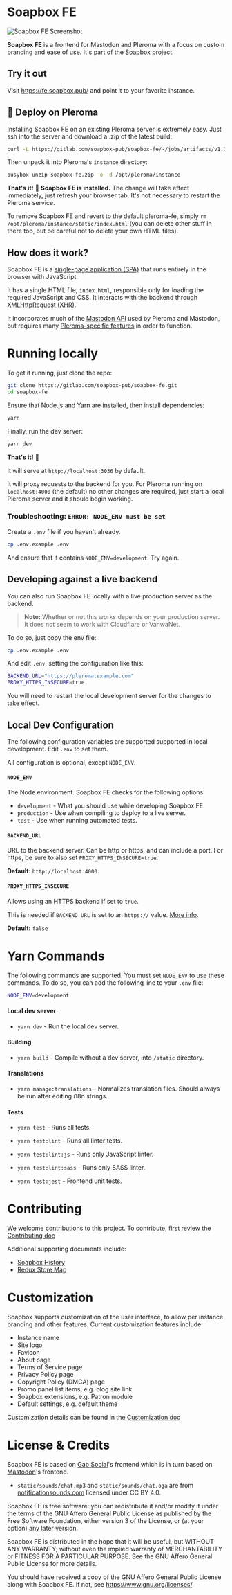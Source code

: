 # Soapbox FE

![Soapbox FE Screenshot](soapbox-screenshot.png)

**Soapbox FE** is a frontend for Mastodon and Pleroma with a focus on custom branding and ease of use.
It's part of the [Soapbox](https://soapbox.pub) project.

## Try it out

Visit https://fe.soapbox.pub/ and point it to your favorite instance.

## :rocket: Deploy on Pleroma

Installing Soapbox FE on an existing Pleroma server is extremely easy.
Just ssh into the server and download a .zip of the latest build:

```sh
curl -L https://gitlab.com/soapbox-pub/soapbox-fe/-/jobs/artifacts/v1.3.0/download?job=build-production -o soapbox-fe.zip
```

Then unpack it into Pleroma's `instance` directory:

```sh
busybox unzip soapbox-fe.zip -o -d /opt/pleroma/instance
```

**That's it!** :tada:
**Soapbox FE is installed.**
The change will take effect immediately, just refresh your browser tab.
It's not necessary to restart the Pleroma service.

To remove Soapbox FE and revert to the default pleroma-fe, simply `rm /opt/pleroma/instance/static/index.html` (you can delete other stuff in there too, but be careful not to delete your own HTML files).

## How does it work?

Soapbox FE is a [single-page application (SPA)](https://en.wikipedia.org/wiki/Single-page_application) that runs entirely in the browser with JavaScript.

It has a single HTML file, `index.html`, responsible only for loading the required JavaScript and CSS.
It interacts with the backend through [XMLHttpRequest (XHR)](https://developer.mozilla.org/en-US/docs/Web/API/XMLHttpRequest).

It incorporates much of the [Mastodon API](https://docs.joinmastodon.org/methods/) used by Pleroma and Mastodon, but requires many [Pleroma-specific features](https://docs-develop.pleroma.social/backend/API/differences_in_mastoapi_responses/) in order to function.

# Running locally

To get it running, just clone the repo:

```sh
git clone https://gitlab.com/soapbox-pub/soapbox-fe.git
cd soapbox-fe
```

Ensure that Node.js and Yarn are installed, then install dependencies:

```sh
yarn
```

Finally, run the dev server:

```sh
yarn dev
```

**That's it!** :tada:

It will serve at `http://localhost:3036` by default.

It will proxy requests to the backend for you.
For Pleroma running on `localhost:4000` (the default) no other changes are required, just start a local Pleroma server and it should begin working.

### Troubleshooting: `ERROR: NODE_ENV must be set`

Create a `.env` file if you haven't already.

```sh
cp .env.example .env
```

And ensure that it contains `NODE_ENV=development`.
Try again.

## Developing against a live backend

You can also run Soapbox FE locally with a live production server as the backend.

> **Note:** Whether or not this works depends on your production server. It does not seem to work with Cloudflare or VanwaNet.

To do so, just copy the env file:

```sh
cp .env.example .env
```

And edit `.env`, setting the configuration like this:

```sh
BACKEND_URL="https://pleroma.example.com"
PROXY_HTTPS_INSECURE=true
```

You will need to restart the local development server for the changes to take effect.

## Local Dev Configuration

The following configuration variables are supported supported in local development.
Edit `.env` to set them.

All configuration is optional, except `NODE_ENV`.

#### `NODE_ENV`

The Node environment.
Soapbox FE checks for the following options:

- `development` - What you should use while developing Soapbox FE.
- `production` - Use when compiling to deploy to a live server.
- `test` - Use when running automated tests.

#### `BACKEND_URL`

URL to the backend server.
Can be http or https, and can include a port.
For https, be sure to also set `PROXY_HTTPS_INSECURE=true`.

**Default:** `http://localhost:4000`

#### `PROXY_HTTPS_INSECURE`

Allows using an HTTPS backend if set to `true`.

This is needed if `BACKEND_URL` is set to an `https://` value.
[More info](https://stackoverflow.com/a/48624590/8811886).

**Default:** `false`

# Yarn Commands

The following commands are supported.
You must set `NODE_ENV` to use these commands.
To do so, you can add the following line to your `.env` file:

```sh
NODE_ENV=development
```

#### Local dev server
- `yarn dev` - Run the local dev server.

#### Building
- `yarn build` - Compile without a dev server, into `/static` directory.

#### Translations
- `yarn manage:translations` - Normalizes translation files. Should always be run after editing i18n strings.

#### Tests
- `yarn test` - Runs all tests.

- `yarn test:lint` - Runs all linter tests.

- `yarn test:lint:js` - Runs only JavaScript linter.

- `yarn test:lint:sass` - Runs only SASS linter.

- `yarn test:jest` - Frontend unit tests.

# Contributing

We welcome contributions to this project.  To contribute, first review the [Contributing doc](docs/contributing.md)

Additional supporting documents include:
* [Soapbox History](docs/history.md)
* [Redux Store Map](docs/history.md)

# Customization

Soapbox supports customization of the user interface, to allow per instance branding and other features.  Current customization features include:

* Instance name
* Site logo
* Favicon
* About page
* Terms of Service page
* Privacy Policy page
* Copyright Policy (DMCA) page
* Promo panel list items, e.g. blog site link
* Soapbox extensions, e.g. Patron module
* Default settings, e.g. default theme

Customization details can be found in the [Customization doc](docs/customization.md)

# License & Credits

Soapbox FE is based on [Gab Social](https://code.gab.com/gab/social/gab-social)'s frontend which is in turn based on [Mastodon](https://github.com/tootsuite/mastodon/)'s frontend.

- `static/sounds/chat.mp3` and `static/sounds/chat.oga` are from [notificationsounds.com](https://notificationsounds.com/notification-sounds/intuition-561) licensed under CC BY 4.0.

Soapbox FE is free software: you can redistribute it and/or modify
it under the terms of the GNU Affero General Public License as published by
the Free Software Foundation, either version 3 of the License, or
(at your option) any later version.

Soapbox FE is distributed in the hope that it will be useful,
but WITHOUT ANY WARRANTY; without even the implied warranty of
MERCHANTABILITY or FITNESS FOR A PARTICULAR PURPOSE.  See the
GNU Affero General Public License for more details.

You should have received a copy of the GNU Affero General Public License
along with Soapbox FE.  If not, see <https://www.gnu.org/licenses/>.

